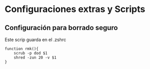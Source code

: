 # Configuraciones extras y Scripts

## Configuración para borrado seguro
Este scrip guarda en el .zshrc
```
function rmk(){
    scrub -p dod $1
    shred -zun 20 -v $1
}
```
